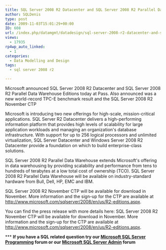 ```yaml
---
title: SQL Server 2008 R2 Datacenter and SQL Server 2008 R2 Parallel Data Warehouse Editions Announced
author: SQLDenis
type: post
date: 2009-11-03T15:01:29+00:00
ID: 608
url: /index.php/datamgmt/datadesign/sql-server-2008-r2-datacenter-and-sql-se/
views:
  - 17935
rp4wp_auto_linked:
  - 1
categories:
  - Data Modelling and Design
tags:
  - sql server 2008 r2

---
```

Microsoft announced SQL Server 2008 R2 Datacenter and SQL Server 2008 R2 Parallel Data Warehouse Editions today at Pass. Also announced was a new world-record TPC-E benchmark result and the SQL Server 2008 R2 November CTP

Microsoft is introducing two new offerings for high-scale, mission-critical applications. SQL Server R2 Datacenter delivers a high-performing information platform that provides high levels of scalability for large application workloads and managing an organization's database infrastructure. With support for up to 256 logical processors and unlimited virtualization, SQL Server Datacenter and Windows Server 2008 R2 Datacenter provide a foundation on which to build enterprise-class solutions.

SQL Server 2008 R2 Parallel Data Warehouse extends Microsoft's offering in data warehousing by providing scalability and performance from tens to hundreds of terabytes at a low total cost of ownership (TCO). SQL Server 2008 R2 Parallel Data Warehouse will be available on industry-standard hardware from Bull, Dell, HP, EMC and IBM.

SQL Server 2008 R2 November CTP will be available for download in November. More information and the sign-up for the CTP are available at http://www.microsoft.com/sqlserver/2008/en/us/R2-editions.aspx.

You can find the press release with more details here: SQL Server 2008 R2 November CTP will be available for download in November. More information and the sign-up for the CTP are available at http://www.microsoft.com/sqlserver/2008/en/us/R2-editions.aspx.



\*** **If you have a SQL related question try our [Microsoft SQL Server Programming][1] forum or our [Microsoft SQL Server Admin][2] forum**<ins></ins>

 [1]: http://forum.ltd.local/viewforum.php?f=17
 [2]: http://forum.ltd.local/viewforum.php?f=22